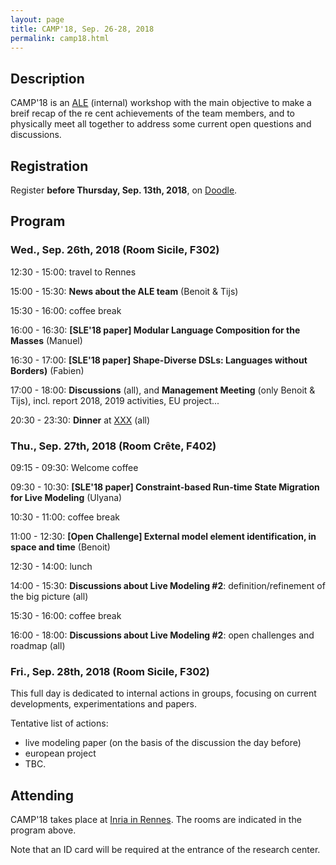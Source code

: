 ```yaml
---
layout: page
title: CAMP'18, Sep. 26-28, 2018
permalink: camp18.html
---
```


## Description

CAMP'18 is an [ALE](http://gemoc.org/ale/) (internal) workshop with the main objective to make a breif recap of the re cent achievements of the team members, 
and to physically meet all together to address some current open questions and discussions.

## Registration

Register **before Thursday, Sep. 13th, 2018**, on [Doodle](https://doodle.com/poll/y9562xvhwvp5eped).

## Program

### Wed., Sep. 26th, 2018 (Room Sicile, F302)

12:30 - 15:00: travel to Rennes

15:00 - 15:30: **News about the ALE team** (Benoit & Tijs)

15:30 - 16:00: coffee break

16:00 - 16:30: **[SLE'18 paper] Modular Language Composition for the Masses** (Manuel)

16:30 - 17:00: **[SLE'18 paper] Shape-Diverse DSLs: Languages without Borders)** (Fabien)

17:00 - 18:00: **Discussions** (all), and **Management Meeting** (only Benoit & Tijs), incl. report 2018, 2019 activities, EU project...

20:30 - 23:30: **Dinner** at [XXX](#) (all)

### Thu., Sep. 27th, 2018 (Room Crête, F402)

09:15 - 09:30: Welcome coffee

09:30 - 10:30: **[SLE'18 paper] Constraint-based Run-time State Migration for Live Modeling** (Ulyana)

10:30 - 11:00: coffee break

11:00 - 12:30: **[Open Challenge] External model element identification, in space and time** (Benoit)

12:30 - 14:00: lunch

14:00 - 15:30: **Discussions about Live Modeling #2**: definition/refinement of the big picture (all)

15:30 - 16:00: coffee break

16:00 - 18:00: **Discussions about Live Modeling #2**: open challenges and roadmap (all)

### Fri., Sep. 28th, 2018 (Room Sicile, F302)

This full day is dedicated to internal actions in groups, 
focusing on current developments, experimentations and papers.

Tentative list of actions:
- live modeling paper (on the basis of the discussion the day before)
- european project
- TBC.

## Attending

CAMP'18 takes place at [Inria in Rennes](https://www.inria.fr/en/centre/rennes/overview/practical-info). 
The rooms are indicated in the program above. 

Note that an ID card will be required at the entrance of the research center.